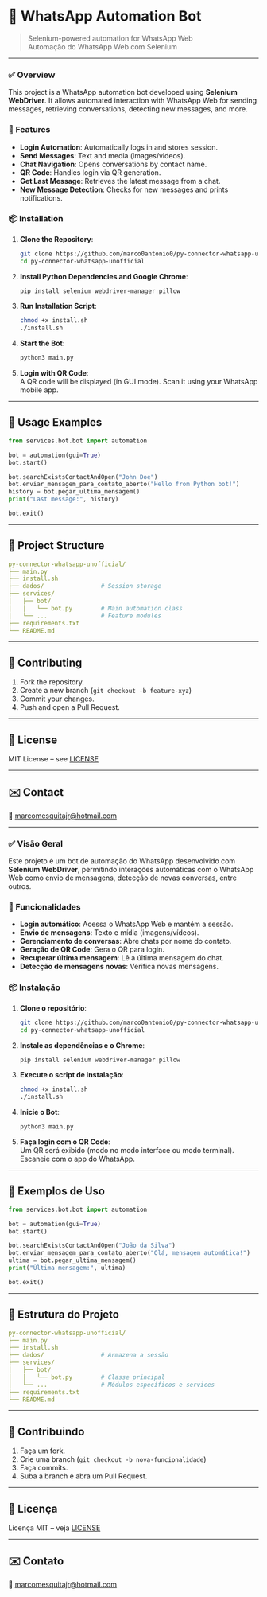 
# 📱 WhatsApp Automation Bot

> Selenium-powered automation for WhatsApp Web  
> Automação do WhatsApp Web com Selenium

---

### ✅ Overview

This project is a WhatsApp automation bot developed using **Selenium WebDriver**. It allows automated interaction with WhatsApp Web for sending messages, retrieving conversations, detecting new messages, and more.

### 🚀 Features

- **Login Automation**: Automatically logs in and stores session.
- **Send Messages**: Text and media (images/videos).
- **Chat Navigation**: Opens conversations by contact name.
- **QR Code**: Handles login via QR generation.
- **Get Last Message**: Retrieves the latest message from a chat.
- **New Message Detection**: Checks for new messages and prints notifications.

### 📦 Installation

1. **Clone the Repository**:

   ```bash
   git clone https://github.com/marco0antonio0/py-connector-whatsapp-unofficial
   cd py-connector-whatsapp-unofficial
   ```

2. **Install Python Dependencies and Google Chrome**:

   ```bash
   pip install selenium webdriver-manager pillow
   ```

3. **Run Installation Script**:

   ```bash
   chmod +x install.sh
   ./install.sh
   ```

4. **Start the Bot**:

   ```bash
   python3 main.py
   ```

5. **Login with QR Code**:  
   A QR code will be displayed (in GUI mode). Scan it using your WhatsApp mobile app.

---

## 🧪 Usage Examples

```python
from services.bot.bot import automation

bot = automation(gui=True)
bot.start()

bot.searchExistsContactAndOpen("John Doe")
bot.enviar_mensagem_para_contato_aberto("Hello from Python bot!")
history = bot.pegar_ultima_mensagem()
print("Last message:", history)

bot.exit()
```

---

## 📁 Project Structure

```yaml
py-connector-whatsapp-unofficial/
├── main.py
├── install.sh
├── dados/                # Session storage
├── services/
│   ├── bot/
│   │   └── bot.py        # Main automation class
│   └── ...               # Feature modules
├── requirements.txt
└── README.md
```

---

## 🤝 Contributing

1. Fork the repository.
2. Create a new branch (`git checkout -b feature-xyz`)
3. Commit your changes.
4. Push and open a Pull Request.

---

## 📜 License

MIT License – see [LICENSE](LICENSE)

---

## ✉️ Contact

📧 [marcomesquitajr@hotmail.com](mailto:marcomesquitajr@hotmail.com)

---

### ✅ Visão Geral

Este projeto é um bot de automação do WhatsApp desenvolvido com **Selenium WebDriver**, permitindo interações automáticas com o WhatsApp Web como envio de mensagens, detecção de novas conversas, entre outros.

### 🚀 Funcionalidades

- **Login automático**: Acessa o WhatsApp Web e mantém a sessão.
- **Envio de mensagens**: Texto e mídia (imagens/vídeos).
- **Gerenciamento de conversas**: Abre chats por nome do contato.
- **Geração de QR Code**: Gera o QR para login.
- **Recuperar última mensagem**: Lê a última mensagem do chat.
- **Detecção de mensagens novas**: Verifica novas mensagens.

### 📦 Instalação

1. **Clone o repositório**:

   ```bash
   git clone https://github.com/marco0antonio0/py-connector-whatsapp-unofficial
   cd py-connector-whatsapp-unofficial
   ```

2. **Instale as dependências e o Chrome**:

   ```bash
   pip install selenium webdriver-manager pillow
   ```

3. **Execute o script de instalação**:

   ```bash
   chmod +x install.sh
   ./install.sh
   ```

4. **Inicie o Bot**:

   ```bash
   python3 main.py
   ```

5. **Faça login com o QR Code**:  
   Um QR será exibido (modo no modo interface ou modo terminal). Escaneie com o app do WhatsApp.

---

## 🧪 Exemplos de Uso

```python
from services.bot.bot import automation

bot = automation(gui=True)
bot.start()

bot.searchExistsContactAndOpen("João da Silva")
bot.enviar_mensagem_para_contato_aberto("Olá, mensagem automática!")
ultima = bot.pegar_ultima_mensagem()
print("Última mensagem:", ultima)

bot.exit()
```

---

## 📁 Estrutura do Projeto

```yaml
py-connector-whatsapp-unofficial/
├── main.py
├── install.sh
├── dados/                # Armazena a sessão
├── services/
│   ├── bot/
│   │   └── bot.py        # Classe principal
│   └── ...               # Módulos específicos e services
├── requirements.txt
└── README.md
```

---

## 🤝 Contribuindo

1. Faça um fork.
2. Crie uma branch (`git checkout -b nova-funcionalidade`)
3. Faça commits.
4. Suba a branch e abra um Pull Request.

---

## 📜 Licença

Licença MIT – veja [LICENSE](LICENSE)

---

## ✉️ Contato

📧 [marcomesquitajr@hotmail.com](mailto:marcomesquitajr@hotmail.com)